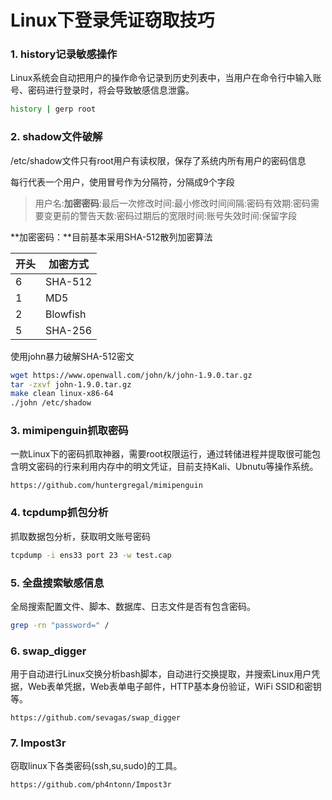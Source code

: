 # Linux下登录凭证窃取技巧

### 1. history记录敏感操作

Linux系统会自动把用户的操作命令记录到历史列表中，当用户在命令行中输入账号、密码进行登录时，将会导致敏感信息泄露。

```bash
history | gerp root
```

### 2. shadow文件破解

/etc/shadow文件只有root用户有读权限，保存了系统内所有用户的密码信息

每行代表一个用户，使用冒号作为分隔符，分隔成9个字段

> 用户名:**加密密码**:最后一次修改时间:最小修改时间间隔:密码有效期:密码需要变更前的警告天数:密码过期后的宽限时间:账号失效时间:保留字段

**加密密码：**目前基本采用SHA-512散列加密算法

| 开头 | 加密方式 |
| ---- | -------- |
| $6$  | SHA-512  |
| $1$  | MD5      |
| $2$  | Blowfish |
| $5$  | SHA-256  |

使用john暴力破解SHA-512密文

```bash
wget https://www.openwall.com/john/k/john-1.9.0.tar.gz
tar -zxvf john-1.9.0.tar.gz
make clean linux-x86-64
./john /etc/shadow
```

### 3. mimipenguin抓取密码

一款Linux下的密码抓取神器，需要root权限运行，通过转储进程并提取很可能包含明文密码的行来利用内存中的明文凭证，目前支持Kali、Ubnutu等操作系统。

```url
https://github.com/huntergregal/mimipenguin
```

### 4. tcpdump抓包分析

抓取数据包分析，获取明文账号密码

```bash
tcpdump -i ens33 port 23 -w test.cap
```

### 5. 全盘搜索敏感信息

全局搜索配置文件、脚本、数据库、日志文件是否有包含密码。

```bash
grep -rn "password=" /
```

### 6. swap_digger

用于自动进行Linux交换分析bash脚本，自动进行交换提取，并搜索Linux用户凭据，Web表单凭据，Web表单电子邮件，HTTP基本身份验证，WiFi SSID和密钥等。

```url
https://github.com/sevagas/swap_digger
```

### 7. Impost3r

窃取linux下各类密码(ssh,su,sudo)的工具。

```url
https://github.com/ph4ntonn/Impost3r
```

